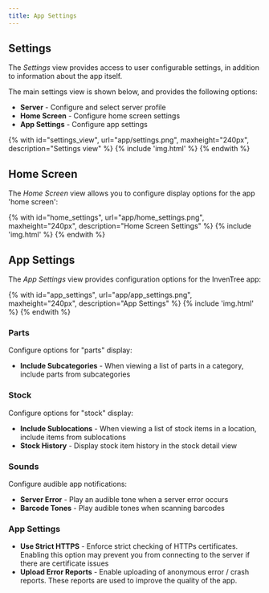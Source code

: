 ```yaml
---
title: App Settings
---
```


## Settings

The *Settings* view provides access to user configurable settings, in addition to information about the app itself.

The main settings view is shown below, and provides the following options:

- **Server** - Configure and select server profile 
- **Home Screen** - Configure home screen settings
- **App Settings** - Configure app settings

{% with id="settings_view", url="app/settings.png", maxheight="240px", description="Settings view" %}
{% include 'img.html' %}
{% endwith %}

## Home Screen

The *Home Screen* view allows you to configure display options for the app 'home screen':

{% with id="home_settings", url="app/home_settings.png", maxheight="240px", description="Home Screen Settings" %}
{% include 'img.html' %}
{% endwith %}

## App Settings

The *App Settings* view provides configuration options for the InvenTree app:

{% with id="app_settings", url="app/app_settings.png", maxheight="240px", description="App Settings" %}
{% include 'img.html' %}
{% endwith %}

### Parts

Configure options for "parts" display:

- **Include Subcategories** - When viewing a list of parts in a category, include parts from subcategories

### Stock

Configure options for "stock" display:

- **Include Sublocations** - When viewing a list of stock items in a location, include items from sublocations
- **Stock History** - Display stock item history in the stock detail view

### Sounds

Configure audible app notifications:

- **Server Error** - Play an audible tone when a server error occurs
- **Barcode Tones** - Play audible tones when scanning barcodes

### App Settings

- **Use Strict HTTPS** - Enforce strict checking of HTTPs certificates. Enabling this option may prevent you from connecting to the server if there are certificate issues
- **Upload Error Reports** - Enable uploading of anonymous error / crash reports. These reports are used to improve the quality of the app.